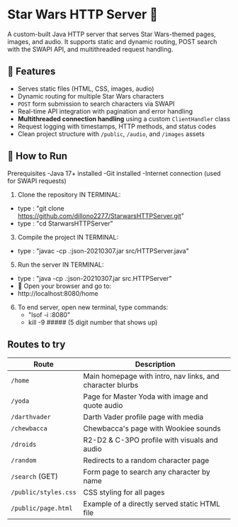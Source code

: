 # Star Wars HTTP Server 🚀

A custom-built Java HTTP server that serves Star Wars-themed pages, images, and audio. It supports static and dynamic routing, POST search with the SWAPI API, and multithreaded request handling.

## 🚀 Features
- Serves static files (HTML, CSS, images, audio)
- Dynamic routing for multiple Star Wars characters
- `POST` form submission to search characters via SWAPI
- Real-time API integration with pagination and error handling
- **Multithreaded connection handling** using a custom `ClientHandler` class
- Request logging with timestamps, HTTP methods, and status codes
- Clean project structure with `/public`, `/audio`, and `/images` assets


## 🧪 How to Run

Prerequisites
-Java 17+ installed
-Git installed
-Internet connection (used for SWAPI requests)

1. Clone the repository
IN TERMINAL:
- type : "git clone https://github.com/dillono2277/StarwarsHTTPServer.git"
- type : "cd StarwarsHTTPServer"

3. Compile the project IN TERMINAL:
- type : "javac -cp .:json-20210307.jar src/HTTPServer.java"

5. Run the server IN TERMINAL:
- type : "java -cp .:json-20210307.jar src.HTTPServer"
- 🔗 Open your browser and go to:
- http://localhost:8080/home

6. To end server, open new terminal, type commands:
   - "lsof -i :8080"
    - kill -9 ##### (5 digit number that shows up)



## Routes to try
| Route                | Description                                                  |
|----------------------|--------------------------------------------------------------|
| `/home`              | Main homepage with intro, nav links, and character blurbs    |
| `/yoda`              | Page for Master Yoda with image and quote audio              |
| `/darthvader`        | Darth Vader profile page with media                          |
| `/chewbacca`         | Chewbacca's page with Wookiee sounds                         |
| `/droids`            | R2-D2 & C-3PO profile with visuals and audio                 |
| `/random`            | Redirects to a random character page                         |
| `/search` (GET)      | Form page to search any character by name                    |
| `/public/styles.css` | CSS styling for all pages                                    |
| `/public/page.html`  | Example of a directly served static HTML file                |

